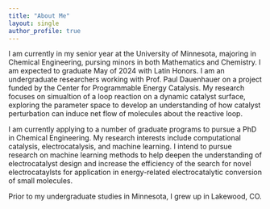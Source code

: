 ```yaml
---
title: "About Me"
layout: single
author_profile: true
---
```


I am currently in my senior year at the University of Minnesota, majoring in Chemical Engineering, pursing minors in both Mathematics and Chemistry. I am expected to graduate May of 2024 with Latin Honors. I am an undergraduate researchers working with Prof. Paul Dauenhauer on a project funded by the Center for Programmable Energy Catalysis. My research focuses on simualtion of a loop reaction on a dynamic catalyst surface, exploring the parameter space to develop an understanding of how catalyst perturbation can induce net flow of molecules about the reactive loop. 

I am currently applying to a number of graduate programs to pursue a PhD in Chemical Engineering. My research interests include computational catalysis, electrocatalysis, and machine learning. I intend to pursue research on machine learning methods to help deepen the understanding of electrocatalyst design and increase the efficiency of the search for novel electrocataylsts for application in energy-related electrocatalytic conversion of small molecules. 

Prior to my undergraduate studies in Minnesota, I grew up in Lakewood, CO. 